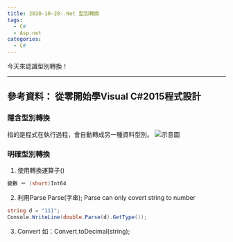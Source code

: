 ```yaml
---
title: 2020-10-28-.Net 型別轉換
tags:
  - C#
  - Asp.net
categories:
  - C#
---
```

今天來認識型別轉換！
<!-- more -->
---
參考資料：
從零開始學Visual C#2015程式設計
---
### 隱含型別轉換
指的是程式在執行過程，會自動轉成另一種資料型別。
![示意圖](https://i.imgur.com/Cz6lmeg.png)

### 明確型別轉換
1. 使用轉換運算子()
```C#
變數 ＝ (short)Int64

```
2. 利用Parse
Parse(字串);
Parse can only covert string to number
```C#
string d = "111";
Console.WriteLine(double.Parse(d).GetType());
```

3. Convert
如：Convert.toDecimal(string);
